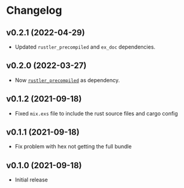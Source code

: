# Changelog

## v0.2.1 (2022-04-29)

* Updated `rustler_precompiled` and `ex_doc` dependencies.

## v0.2.0 (2022-03-27)

* Now [`rustler_precompiled`](https://hex.pm/packages/rustler_precompiled) as dependency.

## v0.1.2 (2021-09-18)

* Fixed `mix.exs` file to include the rust source files and cargo config

## v0.1.1 (2021-09-18)

* Fix problem with hex not getting the full bundle

## v0.1.0 (2021-09-18)

* Initial release
